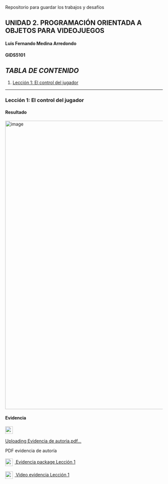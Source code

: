Repositorio para guardar los trabajos y desafíos 

## UNIDAD 2. PROGRAMACIÓN ORIENTADA A OBJETOS PARA VIDEOJUEGOS

#### Luis Fernando Medina Arredondo
#### GIDS5101

## ***TABLA DE CONTENIDO***
1. [Lección 1: El control del jugador](#leccion-1-el-control-del-jugador)

---



### Lección 1: El control del jugador <a id="leccion-1-el-control-del-jugador"></a>
#### Resultado

<img width="1904" height="923" alt="image" src="https://github.com/user-attachments/assets/609be90c-99b8-4364-aea5-0f88bf3ea92d" />


#### Evidencia

<a href="https://drive.google.com/file/d/1GllRN0AGZ9umV73686p6CbgUaJFYvpvu/view?usp=sharing">
  <img src="https://upload.wikimedia.org/wikipedia/commons/8/87/PDF_file_icon.svg" width="24" style="vertical-align:middle; margin-right:4px;">
  
  [Uploading Evidencia de autoria.pdf…]()

  PDF evidencia de autoría
</a>
<br>
<br>
<a href="./Leccion_1_package.unitypackage">
  <img src="https://cdn-icons-png.flaticon.com/512/5968/5968866.png" width="24" style="vertical-align:middle; margin-right:6px;">
  Evidencia package Lección 1
</a>
<br>
<br>
<a href="https://drive.google.com/file/d/1KlpC_yb_4VMt7oCDXkqC6lnYt2_0DHIH/view?usp=sharing">
  <img src="https://upload.wikimedia.org/wikipedia/commons/d/da/Google_Drive_logo.png" width="24" style="vertical-align:middle; margin-right:6px;">
  Video evidencia Lección 1
</a>







